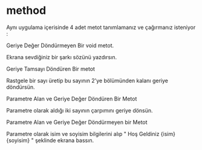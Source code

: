# method

Aynı uygulama içerisinde 4 adet metot tanımlamanız ve çağırmanız isteniyor :

Geriye Değer Döndürmeyen Bir void metot.

Ekrana sevdiğiniz bir şarkı sözünü yazdırsın. 

Geriye Tamsayı Döndüren Bir metot

Rastgele bir sayı üretip bu sayının 2'ye bölümünden kalanı geriye döndürsün.

Parametre Alan ve Geriye Değer Döndüren Bir Metot

Parametre olarak aldığı iki sayının çarpımını geriye dönsün.

Parametre Alan ve Geriye Değer Döndürmeyen bir Metot

Parametre olarak isim ve soyisim bilgilerini alıp " Hoş Geldiniz {isim} {soyisim} " şeklinde ekrana bassın.
